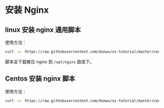# 安装 Nginx

## linux 安装 nginx 通用脚本

使用方法：

```sh
curl -o- https://raw.githubusercontent.com/dunwu/os-tutorial/master/codes/linux/ops/soft/nginx/install-nginx.sh | bash
```

脚本会下载解压 nginx 到 `/opt/nginx` 路径下。

## Centos 安装 nginx 脚本

使用方法：

```sh
curl -o- https://raw.githubusercontent.com/dunwu/os-tutorial/master/codes/linux/ops/soft/nginx/install-nginx-by-yum.sh | bash
```

